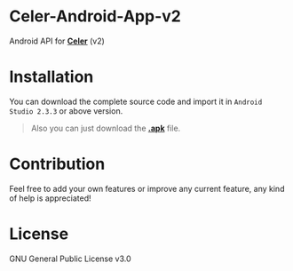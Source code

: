 # Celer-Android-App-v2
Android API for [**Celer**](https://github.com/ramantehlan/Celer/) (v2)

# Installation
You can download the complete source code and import it in `Android Studio 2.3.3` or above version.

> Also you can just download the **[.apk](https://github.com/ramantehlan/Celer-Android-App-v2/releases/latest)** file.

# Contribution
Feel free to add your own features or improve any current feature, any kind of help is appreciated!

# License
GNU General Public License v3.0
